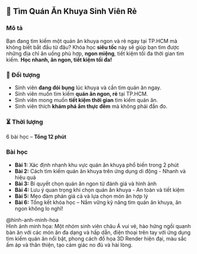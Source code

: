## 📌 Tìm Quán Ăn Khuya Sinh Viên Rẻ  

### Mô tả  
Bạn đang tìm kiếm một quán ăn khuya ngon và rẻ ngay tại TP.HCM mà không biết bắt đầu từ đâu? Khóa học **siêu tốc** này sẽ giúp bạn tìm được những địa chỉ ăn uống phù hợp, **ngon miệng**, tiết kiệm tối đa thời gian tìm kiếm. **Học nhanh, ăn ngon, tiết kiệm tối đa!**

### 🎯 Đối tượng  
- Sinh viên **đang đói bụng** lúc khuya và cần tìm quán ăn ngay.  
- Sinh viên muốn tìm kiếm **quán ăn ngon, rẻ** tại TP.HCM.  
- Sinh viên mong muốn **tiết kiệm thời gian** tìm kiếm quán ăn.  
- Sinh viên thích **khám phá ẩm thực đêm** mà không phải đắn đo.

### ⏳ Thời lượng  
6 bài học – **Tổng 12 phút**  

### Bài học  
- **Bài 1:** Xác định nhanh khu vực quán ăn khuya phổ biến trong 2 phút  
- **Bài 2:** Cách tìm kiếm quán ăn khuya trên ứng dụng di động - Nhanh và hiệu quả  
- **Bài 3:** Bí quyết chọn quán ăn ngon từ đánh giá và hình ảnh  
- **Bài 4:** Lưu ý quan trọng khi chọn quán ăn khuya - An toàn và tiết kiệm  
- **Bài 5:** Mẹo đàm phán giá cả và lựa chọn món ăn hợp lý  
- **Bài 6:** Tổng kết khóa học – Nắm vững kỹ năng tìm quán ăn khuya, ăn ngon không lo nghĩ!

@hinh-anh-minh-hoa  
Hình ảnh minh họa: Một nhóm sinh viên châu Á vui vẻ, hào hứng ngồi quanh bàn ăn với các món ăn đa dạng và hấp dẫn, điện thoại trên tay với ứng dụng tìm kiếm quán ăn nổi bật, phong cách đồ họa 3D Render hiện đại, màu sắc ấm áp và thân thiện, tạo cảm giác no đủ và hài lòng.